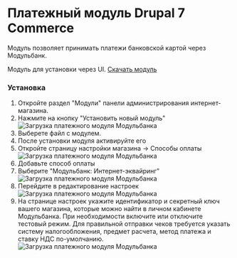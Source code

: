 # Платежный модуль Drupal 7 Commerce

Модуль позволяет принимать платежи банковской картой через Модульбанк.

Модуль для установки через UI. [Скачать модуль](https://github.com/modulbank-pay/modulbank-commerce/releases/download/1.0.0/modulbank_drupal-1.0.0.zip)

### Установка

1. Откройте раздел "Модули" панели администрирования интернет-магазина.
2. Нажмите на кнопку "Установить новый модуль"
![Загрузка платежного модуля Модульбанка](https://modulbank-pay.github.io/screenshots/drupal7_commerce/1.png)
3. Выберете файл с модулем.
4. После установки модуля активируйте его
5. Откройте страницу настройки магазина -> Способы оплаты
![Загрузка платежного модуля Модульбанка](https://modulbank-pay.github.io/screenshots/drupal7_commerce/2.png)
6. Добавьте способ оплаты
7. Выберите "Модульбанк: Интернет-эквайринг"
![Загрузка платежного модуля Модульбанка](https://modulbank-pay.github.io/screenshots/drupal7_commerce/3.png)
8. Перейдите в редактирование настроек
![Загрузка платежного модуля Модульбанка](https://modulbank-pay.github.io/screenshots/drupal7_commerce/4.png)
7. На странице настроек укажите идентификатор и секретный ключ вашего магазина, которые можно найти в личном кабинете Модульбанка. При необходимости включите или отключите тестовый режим.
Для правильной отправки чеков требуется указать систему налогообложения, предмет расчета, метод платежа и ставку НДС по-умолчанию.
![Загрузка платежного модуля Модульбанка](https://modulbank-pay.github.io/screenshots/drupal7_commerce/5.png)
